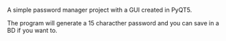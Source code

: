 A simple password manager project with a GUI created in PyQT5. 

The program will generate a 15 characther password and you can save in a BD if you want to. 
